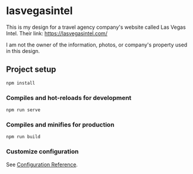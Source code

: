 # lasvegasintel

This is my design for a travel agency company's website called Las Vegas Intel.
Their link: https://lasvegasintel.com/

I am not the owner of the information, photos, or company's property used in this design.

## Project setup
```
npm install
```

### Compiles and hot-reloads for development
```
npm run serve
```

### Compiles and minifies for production
```
npm run build
```

### Customize configuration
See [Configuration Reference](https://cli.vuejs.org/config/).
